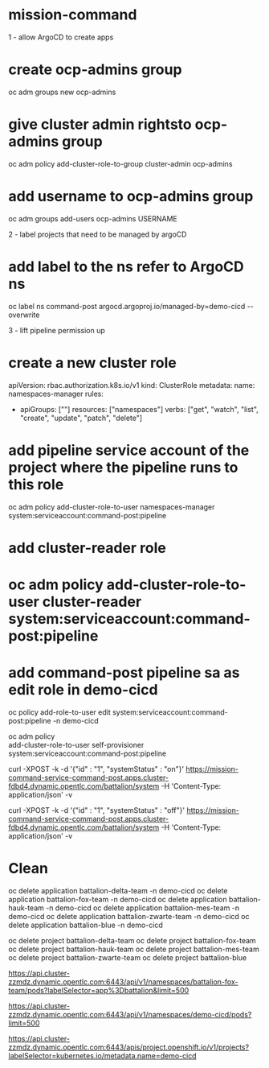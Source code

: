 # mission-command

1 - allow ArgoCD to create apps 
# create ocp-admins group
oc adm groups new ocp-admins

# give cluster admin rightsto ocp-admins group
oc adm policy add-cluster-role-to-group cluster-admin ocp-admins

# add username to ocp-admins group
oc adm groups add-users ocp-admins USERNAME

2 - label projects that need to be managed by argoCD

# add label to the ns refer to ArgoCD ns
oc label ns command-post argocd.argoproj.io/managed-by=demo-cicd --overwrite

3 - lift pipeline permission up 
# create a new cluster role 

apiVersion: rbac.authorization.k8s.io/v1
kind: ClusterRole
metadata:
  name: namespaces-manager
rules:
- apiGroups: [""]
  resources: ["namespaces"]
  verbs: ["get", "watch", "list", "create", "update", "patch", "delete"]

# add pipeline service account of the project where the pipeline runs to this role 

oc adm policy add-cluster-role-to-user namespaces-manager system:serviceaccount:command-post:pipeline

# add cluster-reader role
# oc adm policy add-cluster-role-to-user cluster-reader system:serviceaccount:command-post:pipeline

# add command-post pipeline sa as edit role in demo-cicd

oc policy add-role-to-user edit system:serviceaccount:command-post:pipeline -n demo-cicd

oc adm policy \
    add-cluster-role-to-user self-provisioner \
    system:serviceaccount:command-post:pipeline




curl -XPOST -k -d '{"id" : "1", "systemStatus" : "on"}' https://mission-command-service-command-post.apps.cluster-fdbd4.dynamic.opentlc.com/battalion/system  -H 'Content-Type: application/json' -v


curl -XPOST -k -d '{"id" : "1", "systemStatus" : "off"}' https://mission-command-service-command-post.apps.cluster-fdbd4.dynamic.opentlc.com/battalion/system  -H 'Content-Type: application/json' -v




# Clean
 

oc delete application battalion-delta-team -n demo-cicd
oc delete application battalion-fox-team -n demo-cicd
oc delete application battalion-hauk-team -n demo-cicd
oc delete application battalion-mes-team -n demo-cicd
oc delete application battalion-zwarte-team -n demo-cicd
oc delete application battalion-blue -n demo-cicd

oc delete project battalion-delta-team 
oc delete project battalion-fox-team
oc delete project battalion-hauk-team
oc delete project battalion-mes-team
oc delete project battalion-zwarte-team
oc delete project battalion-blue



https://api.cluster-zzmdz.dynamic.opentlc.com:6443/api/v1/namespaces/battalion-fox-team/pods?labelSelector=app%3Dbattalion&limit=500        

https://api.cluster-zzmdz.dynamic.opentlc.com:6443/api/v1/namespaces/demo-cicd/pods?limit=500


https://api.cluster-zzmdz.dynamic.opentlc.com:6443/apis/project.openshift.io/v1/projects?labelSelector=kubernetes.io/metadata.name=demo-cicd